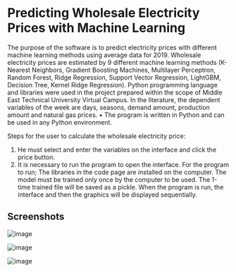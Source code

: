 # Predicting Wholesale Electricity Prices with Machine Learning


The purpose of the software is to predict electricity prices with different machine learning methods using average data for 2019. Wholesale electricity prices are estimated by 9 different machine learning methods (K-Nearest Neighbors, Gradient Boosting Machines, Multilayer Perceptron, Random Forest, Ridge Regression, Support Vector Regression, LightGBM, Decision Tree, Kernel Ridge Regression). Python programming language and libraries were used in the project prepared within the scope of Middle East Technical University Virtual Campus.
In the literature, the dependent variables of the week are days, seasons, demand amount, production amount and natural gas prices. 
• The program is written in Python and can be used in any Python environment.

Steps for the user to calculate the wholesale electricity price:
 1) He must select and enter the variables on the interface and click the price button.
 2) It is necessary to run the program to open the interface. For the program to run; The libraries in the code page are installed on the computer.
 The model must be trained only once by the computer to be used. The 1-time trained file will be saved as a pickle.
 When the program is run, the interface and then the graphics will be displayed sequentially.
 
 ## Screenshots
 
![image](https://user-images.githubusercontent.com/62267463/114468566-609a9100-9bf4-11eb-90f6-031503491160.png)

![image](https://user-images.githubusercontent.com/62267463/114468800-b66f3900-9bf4-11eb-8182-56bfed4179ec.png)

![image](https://user-images.githubusercontent.com/62267463/114468827-bff8a100-9bf4-11eb-827e-72462d309d18.png)

